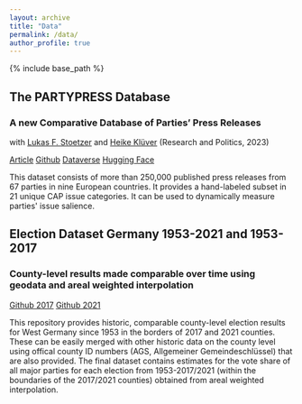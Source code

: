 ```yaml
---
layout: archive
title: "Data"
permalink: /data/
author_profile: true
---
```


{% include base_path %}

## The PARTYPRESS Database
### A new Comparative Database of Parties’ Press Releases <br>
with [Lukas F. Stoetzer](http://lukas-stoetzer.org/)  and [Heike Klüver](http://heike-kluever.com/) (Research and Politics, 2023)

 <a href="https://doi.org/10.1177/20531680231183512" class="btn btn-sm z-depth-0" role="button" rel="external nofollow noopener" target="_blank">Article</a>
                                        <a href="https://github.com/cornelius-erfort/partypress" class="btn btn-sm z-depth-0" role="button" rel="external nofollow noopener" target="_blank">Github</a>
                                        <a href="https://doi.org/10.7910/DVN/OINX7Q" class="btn btn-sm z-depth-0" role="button" rel="external nofollow noopener" target="_blank">Dataverse</a>
                                        <a href="https://huggingface.co/partypress/partypress-multilingual" class="btn btn-sm z-depth-0" role="button" rel="external nofollow noopener" target="_blank">Hugging Face</a>

This dataset consists of more than 250,000 published press releases from 67 parties in nine European countries. It provides a hand-labeled subset in 21 unique CAP issue categories. It can be used to dynamically measure parties' issue salience.


## Election Dataset Germany 1953-2021 and 1953-2017
### County-level results made comparable over time using geodata and areal weighted interpolation

<a href="https://github.com/cornelius-erfort/germany-53-17-districts" class="btn btn-sm z-depth-0" role="button" rel="external nofollow noopener" target="_blank">Github 2017</a> <a href="https://github.com/cornelius-erfort/germany-53-21-districts" class="btn btn-sm z-depth-0" role="button" rel="external nofollow noopener" target="_blank">Github 2021</a> 


This repository provides historic, comparable county-level election results for West Germany since 1953 in the borders of 2017 and 2021 counties. These can be easily merged with other historic data on the county level using offical county ID numbers (AGS, Allgemeiner Gemeindeschlüssel) that are also provided. The final dataset contains estimates for the vote share of all major parties for each election from 1953-2017/2021  (within the boundaries of the 2017/2021 counties) obtained from areal weighted interpolation. 

